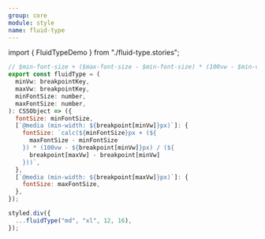 ```yaml
---
group: core
module: style
name: fluid-type
---
```


import { FluidTypeDemo } from "./fluid-type.stories";

<FluidTypeDemo />

```js {22}
// $min-font-size + ($max-font-size - $min-font-size) * (100vw - $min-vw) / ($max-vw - $min-vw)
export const fluidType = (
  minVw: breakpointKey,
  maxVw: breakpointKey,
  minFontSize: number,
  maxFontSize: number,
): CSSObject => ({
  fontSize: minFontSize,
  [`@media (min-width: ${breakpoint[minVw]}px)`]: {
    fontSize: `calc(${minFontSize}px + (${
      maxFontSize - minFontSize
    }) * (100vw - ${breakpoint[minVw]}px) / (${
      breakpoint[maxVw] - breakpoint[minVw]
    }))`,
  },
  [`@media (min-width: ${breakpoint[maxVw]}px)`]: {
    fontSize: maxFontSize,
  },
});

styled.div({
  ...fluidType("md", "xl", 12, 16),
});
```

<Source path="src-core/style/fluid-type.ts" />
